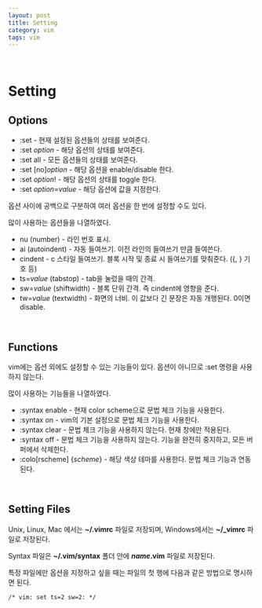 ```yaml
---
layout: post
title: Setting
category: vim
tags: vim
---
```


&nbsp;

# Setting

## Options

- :set - 현재 설정된 옵션들의 상태를 보여준다.
- :set *option* - 해당 옵션의 상태를 보여준다.
- :set all - 모든 옵션들의 상태를 보여준다.
- :set [no]*option* - 해당 옵션을 enable/disable 한다.
- :set *option*! - 해당 옵션의 상태를 toggle 한다.
- :set *option*=*value* - 해당 옵션에 값을 지정한다.

옵션 사이에 공백으로 구분하여 여러 옵션을 한 번에 설정할 수도 있다.



많이 사용하는 옵션들을 나열하였다.

- nu (number) - 라인 번호 표시.
- ai (autoindent) - 자동 들여쓰기. 이전 라인의 들여쓰기 만큼 들여쓴다.
- cindent - c 스타일 들여쓰기. 블록 시작 및 종료 시 들여쓰기를 맞춰준다. ({, } 기호 등)
- ts=*value* (tabstop) - tab을 눌렀을 때의 간격.
- sw=*value* (shiftwidth) - 블록 단위 간격. 즉 cindent에 영향을 준다.
- tw=*value* (textwidth) - 화면의 너비. 이 값보다 긴 문장은 자동 개행된다. 0이면 disable.

&nbsp;

## Functions

vim에는 옵션 외에도 설정할 수 있는 기능들이 있다. 옵션이 아니므로 :set 명령을 사용하지 않는다.



많이 사용하는 기능들을 나열하였다.

- :syntax enable - 현재 color scheme으로 문법 체크 기능을 사용한다.
- :syntax on - vim의 기본 설정으로 문법 체크 기능을 사용한다.
- :syntax clear - 문법 체크 기능을 사용하지 않는다. 현재 창에만 적용된다.
- :syntax off - 문법 체크 기능을 사용하지 않는다. 기능을 완전히 중지하고, 모든 버퍼에서 삭제한다.
- :colo[rscheme] {*scheme*} - 해당 색상 테마를 사용한다. 문법 체크 기능과 연동된다.

&nbsp;

## Setting Files

Unix, Linux, Mac 에서는 **~/.vimrc** 파일로 저장되며, Windows에서는 **~/_vimrc** 파일로 저장된다.

Syntax 파일은 **~/.vim/syntax** 폴더 안에 ***name*.vim** 파일로 저장된다.

특정 파일에만 옵션을 지정하고 싶을 때는 파일의 첫 행에 다음과 같은 방법으로 명시하면 된다.

```vim
/* vim: set ts=2 sw=2: */
```

